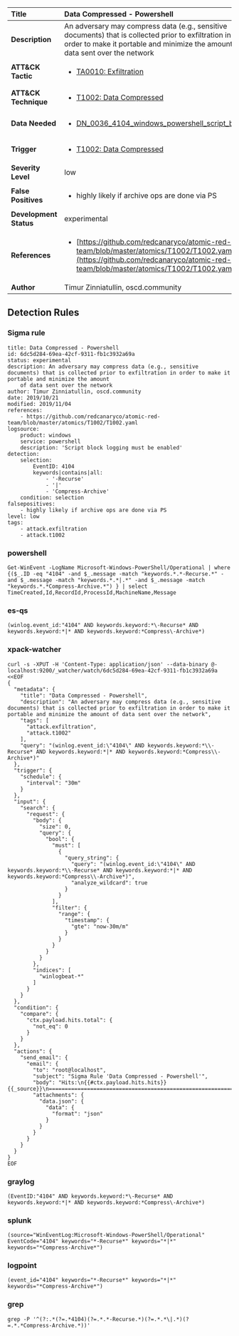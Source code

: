 | Title                    | Data Compressed - Powershell       |
|:-------------------------|:------------------|
| **Description**          | An adversary may compress data (e.g., sensitive documents) that is collected prior to exfiltration in order to make it portable and minimize the amount of data sent over the network |
| **ATT&amp;CK Tactic**    |  <ul><li>[TA0010: Exfiltration](https://attack.mitre.org/tactics/TA0010)</li></ul>  |
| **ATT&amp;CK Technique** | <ul><li>[T1002: Data Compressed](https://attack.mitre.org/techniques/T1002)</li></ul>  |
| **Data Needed**          | <ul><li>[DN_0036_4104_windows_powershell_script_block](../Data_Needed/DN_0036_4104_windows_powershell_script_block.md)</li></ul>  |
| **Trigger**              | <ul><li>[T1002: Data Compressed](../Triggers/T1002.md)</li></ul>  |
| **Severity Level**       | low |
| **False Positives**      | <ul><li>highly likely if archive ops are done via PS</li></ul>  |
| **Development Status**   | experimental |
| **References**           | <ul><li>[https://github.com/redcanaryco/atomic-red-team/blob/master/atomics/T1002/T1002.yaml](https://github.com/redcanaryco/atomic-red-team/blob/master/atomics/T1002/T1002.yaml)</li></ul>  |
| **Author**               | Timur Zinniatullin, oscd.community |


## Detection Rules

### Sigma rule

```
title: Data Compressed - Powershell
id: 6dc5d284-69ea-42cf-9311-fb1c3932a69a
status: experimental
description: An adversary may compress data (e.g., sensitive documents) that is collected prior to exfiltration in order to make it portable and minimize the amount
    of data sent over the network
author: Timur Zinniatullin, oscd.community
date: 2019/10/21
modified: 2019/11/04
references:
    - https://github.com/redcanaryco/atomic-red-team/blob/master/atomics/T1002/T1002.yaml
logsource:
    product: windows
    service: powershell
    description: 'Script block logging must be enabled'
detection:
    selection:
        EventID: 4104
        keywords|contains|all: 
            - '-Recurse'
            - '|'
            - 'Compress-Archive'
    condition: selection
falsepositives:
    - highly likely if archive ops are done via PS
level: low
tags:
    - attack.exfiltration
    - attack.t1002

```





### powershell
    
```
Get-WinEvent -LogName Microsoft-Windows-PowerShell/Operational | where {($_.ID -eq "4104" -and $_.message -match "keywords.*.*-Recurse.*" -and $_.message -match "keywords.*.*|.*" -and $_.message -match "keywords.*.*Compress-Archive.*") } | select TimeCreated,Id,RecordId,ProcessId,MachineName,Message
```


### es-qs
    
```
(winlog.event_id:"4104" AND keywords.keyword:*\-Recurse* AND keywords.keyword:*|* AND keywords.keyword:*Compress\-Archive*)
```


### xpack-watcher
    
```
curl -s -XPUT -H 'Content-Type: application/json' --data-binary @- localhost:9200/_watcher/watch/6dc5d284-69ea-42cf-9311-fb1c3932a69a <<EOF
{
  "metadata": {
    "title": "Data Compressed - Powershell",
    "description": "An adversary may compress data (e.g., sensitive documents) that is collected prior to exfiltration in order to make it portable and minimize the amount of data sent over the network",
    "tags": [
      "attack.exfiltration",
      "attack.t1002"
    ],
    "query": "(winlog.event_id:\"4104\" AND keywords.keyword:*\\-Recurse* AND keywords.keyword:*|* AND keywords.keyword:*Compress\\-Archive*)"
  },
  "trigger": {
    "schedule": {
      "interval": "30m"
    }
  },
  "input": {
    "search": {
      "request": {
        "body": {
          "size": 0,
          "query": {
            "bool": {
              "must": [
                {
                  "query_string": {
                    "query": "(winlog.event_id:\"4104\" AND keywords.keyword:*\\-Recurse* AND keywords.keyword:*|* AND keywords.keyword:*Compress\\-Archive*)",
                    "analyze_wildcard": true
                  }
                }
              ],
              "filter": {
                "range": {
                  "timestamp": {
                    "gte": "now-30m/m"
                  }
                }
              }
            }
          }
        },
        "indices": [
          "winlogbeat-*"
        ]
      }
    }
  },
  "condition": {
    "compare": {
      "ctx.payload.hits.total": {
        "not_eq": 0
      }
    }
  },
  "actions": {
    "send_email": {
      "email": {
        "to": "root@localhost",
        "subject": "Sigma Rule 'Data Compressed - Powershell'",
        "body": "Hits:\n{{#ctx.payload.hits.hits}}{{_source}}\n================================================================================\n{{/ctx.payload.hits.hits}}",
        "attachments": {
          "data.json": {
            "data": {
              "format": "json"
            }
          }
        }
      }
    }
  }
}
EOF

```


### graylog
    
```
(EventID:"4104" AND keywords.keyword:*\-Recurse* AND keywords.keyword:*|* AND keywords.keyword:*Compress\-Archive*)
```


### splunk
    
```
(source="WinEventLog:Microsoft-Windows-PowerShell/Operational" EventCode="4104" keywords="*-Recurse*" keywords="*|*" keywords="*Compress-Archive*")
```


### logpoint
    
```
(event_id="4104" keywords="*-Recurse*" keywords="*|*" keywords="*Compress-Archive*")
```


### grep
    
```
grep -P '^(?:.*(?=.*4104)(?=.*.*-Recurse.*)(?=.*.*\|.*)(?=.*.*Compress-Archive.*))'
```



